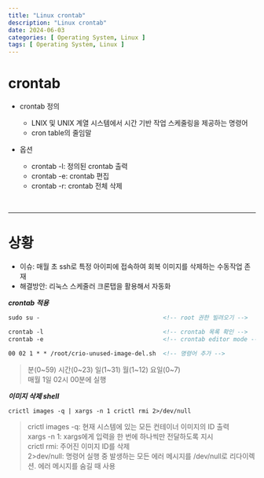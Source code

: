 ```yaml
---
title: "Linux crontab"
description: "Linux crontab"
date: 2024-06-03
categories: [ Operating System, Linux ]
tags: [ Operating System, Linux ]
---
```


# crontab

- crontab 정의
  - LNIX 및 UNIX 계열 시스템에서 시간 기반 작업 스케줄링을 제공하는 명령어
  - cron table의 줄임말
  
- 옵션
  - crontab -l: 정의된 crontab 출력
  - crontab -e: crontab 편집
  - crontab -r: crontab 전체 삭제

<br/>
<hr>

# 상황

- 이슈: 매월 초 ssh로 특정 아이피에 접속하여 회복 이미지를 삭제하는 수동작업 존재  
- 해결방안: 리눅스 스케줄러 크론탭을 활용해서 자동화  
  
***crontab 적용***  

```html
sudo su -                                   <!-- root 권한 빌려오기 -->

crontab -l                                  <!-- crontab 목록 확인 -->
crontab -e                                  <!-- crontab editor mode -->

00 02 1 * * /root/crio-unused-image-del.sh  <!-- 명령어 추가 -->
```
> 분(0~59) 시간(0~23) 일(1~31) 월(1~12) 요일(0~7)   
> 매월 1일 02시 00분에 실행   
  
***이미지 삭제 shell***  

```html
crictl images -q | xargs -n 1 crictl rmi 2>/dev/null
```
> crictl images -q: 현재 시스템에 있는 모든 컨테이너 이미지의 ID 출력   
> xargs -n 1: xargs에게 입력을 한 번에 하나씩만 전달하도록 지시   
> crictl rmi: 주어진 이미지 ID를 삭제  
> 2>dev/null: 명령어 실행 중 발생하는 모든 에러 메시지를 /dev/null로 리다이렉션. 에러 메시지를 숨길 때 사용  